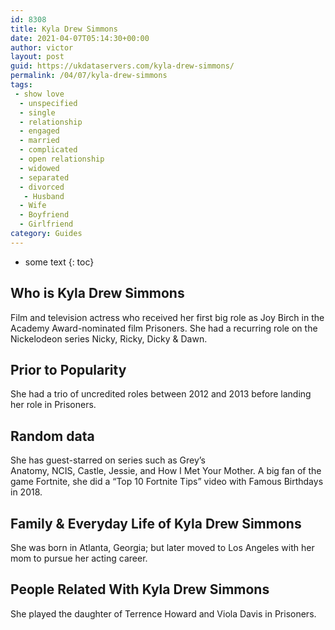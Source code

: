 ```yaml
---
id: 8308
title: Kyla Drew Simmons
date: 2021-04-07T05:14:30+00:00
author: victor
layout: post
guid: https://ukdataservers.com/kyla-drew-simmons/
permalink: /04/07/kyla-drew-simmons
tags:
 - show love
  - unspecified
  - single
  - relationship
  - engaged
  - married
  - complicated
  - open relationship
  - widowed
  - separated
  - divorced
   - Husband
  - Wife
  - Boyfriend
  - Girlfriend
category: Guides
---
```


* some text
{: toc}


## Who is Kyla Drew Simmons



Film and television actress who received her first big role as Joy Birch in the Academy Award-nominated film Prisoners. She had a recurring role on the Nickelodeon series Nicky, Ricky, Dicky & Dawn.

                
                
                
## Prior to Popularity



She had a trio of uncredited roles between 2012 and 2013 before landing her role in Prisoners. 

                
                
                
## Random data



She has guest-starred on series such as Grey&#8217;s Anatomy, NCIS, Castle, Jessie, and How I Met Your Mother. A big fan of the game Fortnite, she did a &#8220;Top 10 Fortnite Tips&#8221; video with Famous Birthdays in 2018. 

                
                
                
## Family & Everyday Life of Kyla Drew Simmons



She was born in Atlanta, Georgia; but later moved to Los Angeles with her mom to pursue her acting career. 

                
                
                
## People Related With Kyla Drew Simmons



She played the daughter of Terrence Howard and Viola Davis in Prisoners.

                
              
            
          
          
          